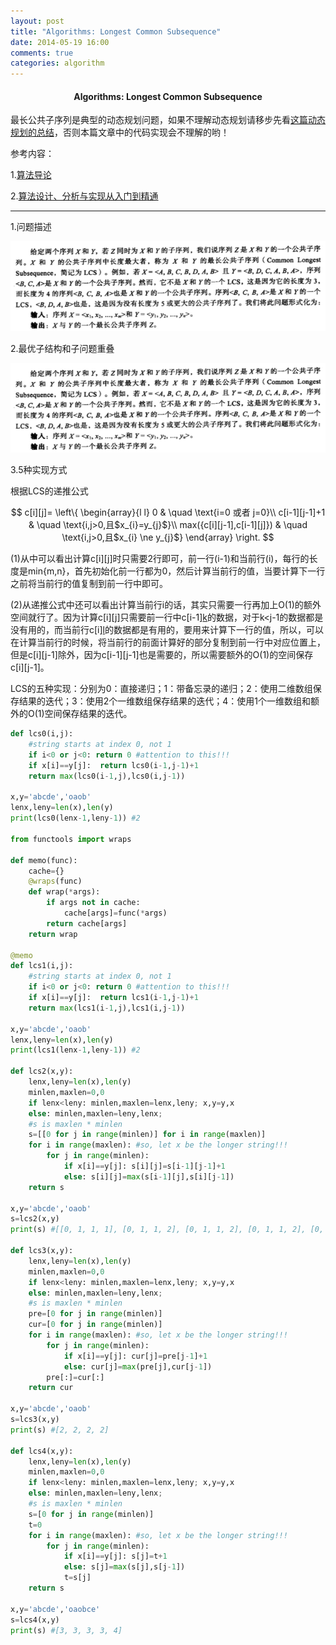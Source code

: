 ```yaml
---
layout: post
title: "Algorithms: Longest Common Subsequence"
date: 2014-05-19 16:00
comments: true
categories: algorithm
---
```


#### <center>Algorithms: Longest Common Subsequence</center>

最长公共子序列是典型的动态规划问题，如果不理解动态规划请移步先看[这篇动态规划的总结](http://hujiaweibujidao.github.io/blog/2014/05/08/python-algorithms-dynamic-programming/)，否则本篇文章中的代码实现会不理解的哟！

参考内容：

1.[算法导论](http://en.wikipedia.org/wiki/Introduction_to_Algorithms)

2.[算法设计、分析与实现从入门到精通](http://book.douban.com/subject/4875278/)

----------

1.问题描述

![image](/images/algos/lcs1.png)

2.最优子结构和子问题重叠

![image](/images/algos/lcs1.png)

3.5种实现方式

根据LCS的递推公式

$$
c[i][j]=  \left\{ 
  \begin{array}{l l}
    0 & \quad \text{i=0 或者 j=0}\\
    c[i-1][j-1]+1 & \quad \text{i,j>0,且$x_{i}=y_{j}$}\\
    max({c[i][j-1],c[i-1][j]}) & \quad \text{i,j>0,且$x_{i} \ne y_{j}$}
  \end{array} \right.
$$

(1)从中可以看出计算c[i][j]时只需要2行即可，前一行(i-1)和当前行(i)，每行的长度是min{m,n}，首先初始化前一行都为0，然后计算当前行的值，当要计算下一行之前将当前行的值复制到前一行中即可。

(2)从递推公式中还可以看出计算当前行i的话，其实只需要一行再加上O(1)的额外空间就行了。因为计算c[i][j]只需要前一行中c[i-1][k](k>=j-1)的数据，对于k<j-1的数据都是没有用的，而当前行c[i][l](l<=j-1)的数据都是有用的，要用来计算下一行的值，所以，可以在计算当前行的时候，将当前行的前面计算好的部分复制到前一行中对应位置上，但是c[i][j-1]除外，因为c[i-1][j-1]也是需要的，所以需要额外的O(1)的空间保存c[i][j-1]。

LCS的五种实现：分别为0：直接递归；1：带备忘录的递归；2：使用二维数组保存结果的迭代；3：使用2个一维数组保存结果的迭代；4：使用1个一维数组和额外的O(1)空间保存结果的迭代。

```python
def lcs0(i,j):
    #string starts at index 0, not 1
    if i<0 or j<0: return 0 #attention to this!!!
    if x[i]==y[j]:  return lcs0(i-1,j-1)+1
    return max(lcs0(i-1,j),lcs0(i,j-1))

x,y='abcde','oaob'
lenx,leny=len(x),len(y)
print(lcs0(lenx-1,leny-1)) #2

from functools import wraps

def memo(func):
    cache={}
    @wraps(func)
    def wrap(*args):
        if args not in cache:
            cache[args]=func(*args)
        return cache[args]
    return wrap

@memo
def lcs1(i,j):
    #string starts at index 0, not 1
    if i<0 or j<0: return 0 #attention to this!!!
    if x[i]==y[j]:  return lcs1(i-1,j-1)+1
    return max(lcs1(i-1,j),lcs1(i,j-1))

x,y='abcde','oaob'
lenx,leny=len(x),len(y)
print(lcs1(lenx-1,leny-1)) #2

def lcs2(x,y):
    lenx,leny=len(x),len(y)
    minlen,maxlen=0,0
    if lenx<leny: minlen,maxlen=lenx,leny; x,y=y,x
    else: minlen,maxlen=leny,lenx;
    #s is maxlen * minlen
    s=[[0 for j in range(minlen)] for i in range(maxlen)]
    for i in range(maxlen): #so, let x be the longer string!!!
        for j in range(minlen):
            if x[i]==y[j]: s[i][j]=s[i-1][j-1]+1
            else: s[i][j]=max(s[i-1][j],s[i][j-1])
    return s

x,y='abcde','oaob'
s=lcs2(x,y)
print(s) #[[0, 1, 1, 1], [0, 1, 1, 2], [0, 1, 1, 2], [0, 1, 1, 2], [0, 1, 1, 2]]

def lcs3(x,y):
    lenx,leny=len(x),len(y)
    minlen,maxlen=0,0
    if lenx<leny: minlen,maxlen=lenx,leny; x,y=y,x
    else: minlen,maxlen=leny,lenx;
    #s is maxlen * minlen
    pre=[0 for j in range(minlen)]
    cur=[0 for j in range(minlen)]
    for i in range(maxlen): #so, let x be the longer string!!!
        for j in range(minlen):
            if x[i]==y[j]: cur[j]=pre[j-1]+1
            else: cur[j]=max(pre[j],cur[j-1])
        pre[:]=cur[:]
    return cur

x,y='abcde','oaob'
s=lcs3(x,y)
print(s) #[2, 2, 2, 2]

def lcs4(x,y):
    lenx,leny=len(x),len(y)
    minlen,maxlen=0,0
    if lenx<leny: minlen,maxlen=lenx,leny; x,y=y,x
    else: minlen,maxlen=leny,lenx;
    #s is maxlen * minlen
    s=[0 for j in range(minlen)]
    t=0
    for i in range(maxlen): #so, let x be the longer string!!!
        for j in range(minlen):
            if x[i]==y[j]: s[j]=t+1
            else: s[j]=max(s[j],s[j-1])
            t=s[j]
    return s

x,y='abcde','oaobce'
s=lcs4(x,y)
print(s) #[3, 3, 3, 3, 4]
```

